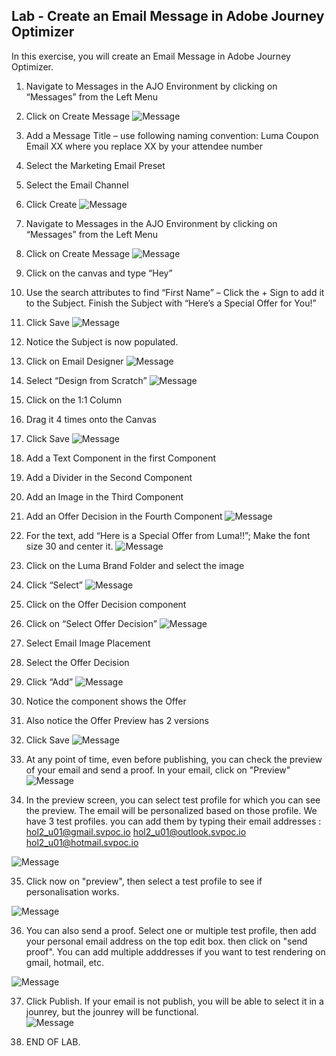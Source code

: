 ## Lab - Create an Email Message in Adobe Journey Optimizer

In this exercise, you will create an Email Message in Adobe Journey Optimizer.

1.  Navigate to Messages in the AJO Environment by clicking on “Messages” from the Left Menu
2.  Click on Create Message
![Message](https://github.com/adobe-dss-aep/ajo-handson-labs/blob/51062ce12fafcfa6bd3460f8ecd1f948de6183e2/0.%20Images/Message_2.png)

3.  Add a Message Title – use following naming convention:  Luma Coupon Email XX where you replace XX by your attendee number
4.  Select the Marketing Email Preset
5.  Select the Email Channel
6.  Click Create
![Message](https://github.com/adobe-dss-aep/ajo-handson-labs/blob/51062ce12fafcfa6bd3460f8ecd1f948de6183e2/0.%20Images/Message_3.png)

7.  Navigate to Messages in the AJO Environment by clicking on “Messages” from the Left Menu
8.  Click on Create Message
![Message](https://github.com/adobe-dss-aep/ajo-handson-labs/blob/51062ce12fafcfa6bd3460f8ecd1f948de6183e2/0.%20Images/Message_4.png)

9.  Click on the canvas and type “Hey”
10.  Use the search attributes to find “First Name” – Click the + Sign to add it to the Subject.  Finish the Subject with “Here’s a Special Offer for You!”
11.  Click Save
![Message](https://github.com/adobe-dss-aep/ajo-handson-labs/blob/51062ce12fafcfa6bd3460f8ecd1f948de6183e2/0.%20Images/Message_5.png)

12.  Notice the Subject is now populated.
13.  Click on Email Designer
![Message](https://github.com/adobe-dss-aep/ajo-handson-labs/blob/51062ce12fafcfa6bd3460f8ecd1f948de6183e2/0.%20Images/Message_6.png)

14.  Select “Design from Scratch”
![Message](https://github.com/adobe-dss-aep/ajo-handson-labs/blob/51062ce12fafcfa6bd3460f8ecd1f948de6183e2/0.%20Images/Message_7.png)

15.  Click on the 1:1 Column
16.  Drag it 4 times onto the Canvas
17.  Click Save
![Message](https://github.com/adobe-dss-aep/ajo-handson-labs/blob/51062ce12fafcfa6bd3460f8ecd1f948de6183e2/0.%20Images/Message_8.png)

18.  Add a Text Component in the first Component
19.  Add a Divider in the Second Component
20.  Add an Image in the Third Component
21.  Add an Offer Decision in the Fourth Component
![Message](https://github.com/adobe-dss-aep/ajo-handson-labs/blob/51062ce12fafcfa6bd3460f8ecd1f948de6183e2/0.%20Images/Message_9.png)

22.  For the text, add “Here is a Special Offer from Luma!!”;  Make the font size 30 and center it.
![Message](https://github.com/adobe-dss-aep/ajo-handson-labs/blob/51062ce12fafcfa6bd3460f8ecd1f948de6183e2/0.%20Images/Message_10.png)

23.  Click on the Luma Brand Folder and select the image
24.  Click “Select”
![Message](https://github.com/adobe-dss-aep/ajo-handson-labs/blob/51062ce12fafcfa6bd3460f8ecd1f948de6183e2/0.%20Images/Message_11.png)

25.  Click on the Offer Decision component
26.  Click on “Select Offer Decision”
![Message](https://github.com/adobe-dss-aep/ajo-handson-labs/blob/51062ce12fafcfa6bd3460f8ecd1f948de6183e2/0.%20Images/Message_12.png)

27.  Select Email Image Placement
28.  Select the Offer Decision
29.  Click “Add”
![Message](https://github.com/adobe-dss-aep/ajo-handson-labs/blob/51062ce12fafcfa6bd3460f8ecd1f948de6183e2/0.%20Images/Message_13.png)

30.  Notice the component shows the Offer
31.  Also notice the Offer Preview has 2 versions
32.  Click Save
![Message](https://github.com/adobe-dss-aep/ajo-handson-labs/blob/51062ce12fafcfa6bd3460f8ecd1f948de6183e2/0.%20Images/Message_14.png)


33. At any point of time, even before publishing, you can check the preview of your email and send a proof. 
In your email, click on "Preview"
![Message](https://github.com/adobe-dss-aep/ajo-handson-labs/blob/main/0.%20Images/emailPreview1.JPG)

34. In the preview screen, you can select test profile for which you can see the preview. The email will be personalized based on those profile. 
We have 3 test profiles. you can add them by typing their email addresses : 
hol2_u01@gmail.svpoc.io
hol2_u01@outlook.svpoc.io
hol2_u01@hotmail.svpoc.io


![Message](https://github.com/adobe-dss-aep/ajo-handson-labs/blob/main/0.%20Images/emailPreview2.JPG)

35. Click now on "preview", then select a test profile to see if personalisation works. 

![Message](https://github.com/adobe-dss-aep/ajo-handson-labs/blob/main/0.%20Images/emailPreview3.JPG)

36. You can also send a proof. Select one or multiple test profile, then add your personal email address on the top edit box. then click on "send proof". You can add multiple adddresses if you want to test rendering on gmail, hotmail, etc.

![Message](https://github.com/adobe-dss-aep/ajo-handson-labs/blob/main/0.%20Images/emailPreview4.JPG)

37.  Click Publish. 
If your email is not publish, you will be able to select it in a jounrey, but the jounrey will be functional.  
![Message](https://github.com/adobe-dss-aep/ajo-handson-labs/blob/51062ce12fafcfa6bd3460f8ecd1f948de6183e2/0.%20Images/Message_15.png)


34.  END OF LAB.
